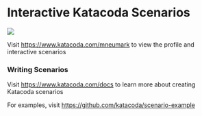 # Interactive Katacoda Scenarios

[![](http://shields.katacoda.com/katacoda/mneumark/count.svg)](https://www.katacoda.com/mneumark "Get your profile on Katacoda.com")

Visit https://www.katacoda.com/mneumark to view the profile and interactive scenarios

### Writing Scenarios
Visit https://www.katacoda.com/docs to learn more about creating Katacoda scenarios

For examples, visit https://github.com/katacoda/scenario-example
